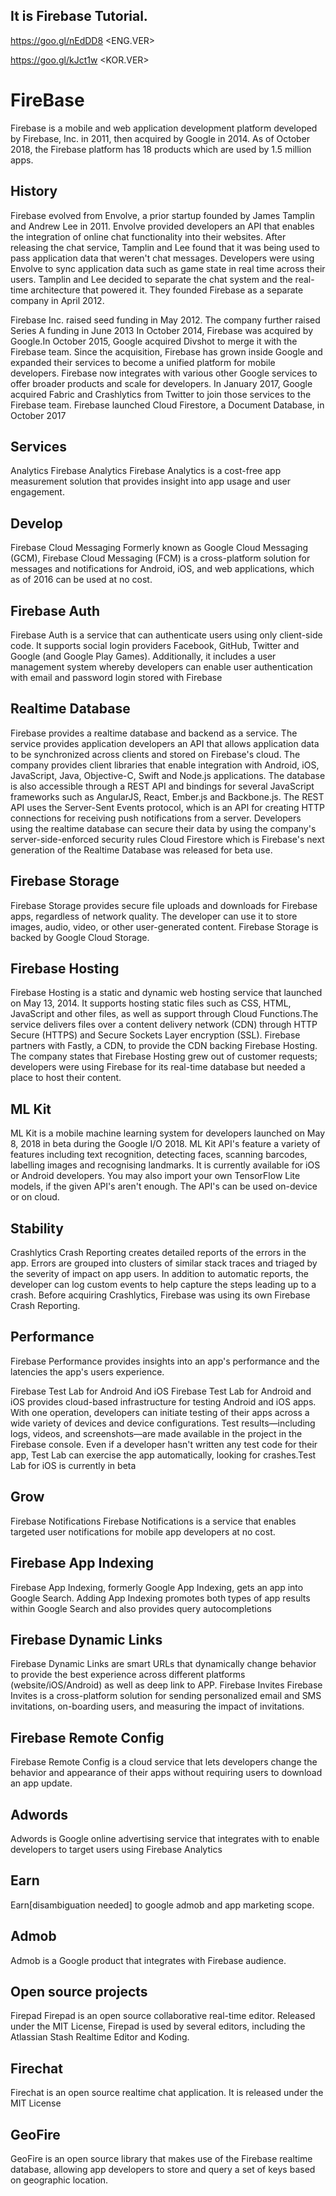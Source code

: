 <h2>It is Firebase Tutorial.</h2>

https://goo.gl/nEdDD8  <ENG.VER>

https://goo.gl/kJct1w  <KOR.VER>


# FireBase

Firebase is a mobile and web application development platform developed by Firebase, Inc. in 2011, then acquired by Google in 2014. As of October 2018, the Firebase platform has 18 products which are used by 1.5 million apps. 

<h2>History</h2>
Firebase evolved from Envolve, a prior startup founded by James Tamplin and Andrew Lee in 2011. Envolve provided developers an API that enables the integration of online chat functionality into their websites. After releasing the chat service, Tamplin and Lee found that it was being used to pass application data that weren't chat messages. Developers were using Envolve to sync application data such as game state in real time across their users. Tamplin and Lee decided to separate the chat system and the real-time architecture that powered it. They founded Firebase as a separate company in April 2012.

Firebase Inc. raised seed funding in May 2012. The company further raised Series A funding in June 2013 In October 2014, Firebase was acquired by Google.In October 2015, Google acquired Divshot to merge it with the Firebase team. Since the acquisition, Firebase has grown inside Google and expanded their services to become a unified platform for mobile developers. Firebase now integrates with various other Google services to offer broader products and scale for developers. In January 2017, Google acquired Fabric and Crashlytics from Twitter to join those services to the Firebase team. Firebase launched Cloud Firestore, a Document Database, in October 2017

<h2>Services</h2>
Analytics
Firebase Analytics
Firebase Analytics is a cost-free app measurement solution that provides insight into app usage and user engagement.

<h2>Develop</h2>
Firebase Cloud Messaging
Formerly known as Google Cloud Messaging (GCM), Firebase Cloud Messaging (FCM) is a cross-platform solution for messages and notifications for Android, iOS, and web applications, which as of 2016 can be used at no cost.

<h2>Firebase Auth</h2>
Firebase Auth is a service that can authenticate users using only client-side code. It supports social login providers Facebook, GitHub, Twitter and Google (and Google Play Games). Additionally, it includes a user management system whereby developers can enable user authentication with email and password login stored with Firebase

<h2>Realtime Database</h2>
Firebase provides a realtime database and backend as a service. The service provides application developers an API that allows application data to be synchronized across clients and stored on Firebase's cloud. The company provides client libraries that enable integration with Android, iOS, JavaScript, Java, Objective-C, Swift and Node.js applications. The database is also accessible through a REST API and bindings for several JavaScript frameworks such as AngularJS, React, Ember.js and Backbone.js. The REST API uses the Server-Sent Events protocol, which is an API for creating HTTP connections for receiving push notifications from a server. Developers using the realtime database can secure their data by using the company's server-side-enforced security rules Cloud Firestore which is Firebase's next generation of the Realtime Database was released for beta use.

<h2>Firebase Storage</h2>
Firebase Storage provides secure file uploads and downloads for Firebase apps, regardless of network quality. The developer can use it to store images, audio, video, or other user-generated content. Firebase Storage is backed by Google Cloud Storage.

<h2>Firebase Hosting</h2>
Firebase Hosting is a static and dynamic web hosting service that launched on May 13, 2014. It supports hosting static files such as CSS, HTML, JavaScript and other files, as well as support through Cloud Functions.The service delivers files over a content delivery network (CDN) through HTTP Secure (HTTPS) and Secure Sockets Layer encryption (SSL). Firebase partners with Fastly, a CDN, to provide the CDN backing Firebase Hosting. The company states that Firebase Hosting grew out of customer requests; developers were using Firebase for its real-time database but needed a place to host their content.

<h2>ML Kit</h2>

ML Kit is a mobile machine learning system for developers launched on May 8, 2018 in beta during the Google I/O 2018. ML Kit API's feature a variety of features including text recognition, detecting faces, scanning barcodes, labelling images and recognising landmarks. It is currently available for iOS or Android developers. You may also import your own TensorFlow Lite models, if the given API's aren't enough. The API's can be used on-device or on cloud.

<h2>Stability</h2>
Crashlytics
Crash Reporting creates detailed reports of the errors in the app. Errors are grouped into clusters of similar stack traces and triaged by the severity of impact on app users. In addition to automatic reports, the developer can log custom events to help capture the steps leading up to a crash. Before acquiring Crashlytics, Firebase was using its own Firebase Crash Reporting.

<h2>Performance</h2>
Firebase Performance provides insights into an app's performance and the latencies the app's users experience.

Firebase Test Lab for Android And iOS
Firebase Test Lab for Android and iOS provides cloud-based infrastructure for testing Android and iOS apps. With one operation, developers can initiate testing of their apps across a wide variety of devices and device configurations. Test results—including logs, videos, and screenshots—are made available in the project in the Firebase console. Even if a developer hasn't written any test code for their app, Test Lab can exercise the app automatically, looking for crashes.Test Lab for iOS is currently in beta

<h2>Grow</h2>
Firebase Notifications
Firebase Notifications is a service that enables targeted user notifications for mobile app developers at no cost.

<h2>Firebase App Indexing</h2>
Firebase App Indexing, formerly Google App Indexing, gets an app into Google Search. Adding App Indexing promotes both types of app results within Google Search and also provides query autocompletions

<h2>Firebase Dynamic Links</h2>
Firebase Dynamic Links are smart URLs that dynamically change behavior to provide the best experience across different platforms (website/iOS/Android) as well as deep link to APP.
Firebase Invites
Firebase Invites is a cross-platform solution for sending personalized email and SMS invitations, on-boarding users, and measuring the impact of invitations.

<h2>Firebase Remote Config</h2>
Firebase Remote Config is a cloud service that lets developers change the behavior and appearance of their apps without requiring users to download an app update.

<h2>Adwords</h2>
Adwords is Google online advertising service that integrates with to enable developers to target users using Firebase Analytics

<h2>Earn</h2>
Earn[disambiguation needed] to google admob and app marketing scope.

<h2>Admob</h2>
Admob is a Google product that integrates with Firebase audience.

<h2>Open source projects</h2>
Firepad
Firepad is an open source collaborative real-time editor. Released under the MIT License, Firepad is used by several editors, including the Atlassian Stash Realtime Editor and Koding.

<h2>Firechat</h2>
Firechat is an open source realtime chat application. It is released under the MIT License

<h2>GeoFire</h2>
GeoFire is an open source library that makes use of the Firebase realtime database, allowing app developers to store and query a set of keys based on geographic location.
